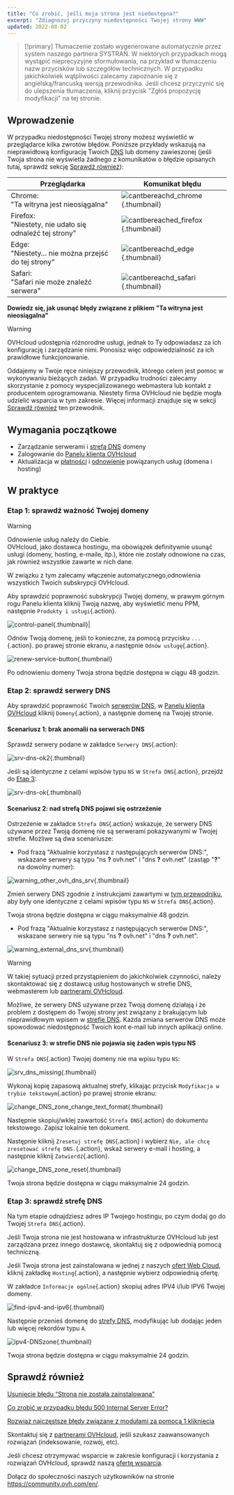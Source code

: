 ```yaml
---
title: "Co zrobić, jeśli moja strona jest niedostępna?"
excerpt: "Zdiagnozuj przyczyny niedostępności Twojej strony WWW"
updated: 2022-08-02
---
```


> [!primary]
> Tłumaczenie zostało wygenerowane automatycznie przez system naszego partnera SYSTRAN. W niektórych przypadkach mogą wystąpić nieprecyzyjne sformułowania, na przykład w tłumaczeniu nazw przycisków lub szczegółów technicznych. W przypadku jakichkolwiek wątpliwości zalecamy zapoznanie się z angielską/francuską wersją przewodnika. Jeśli chcesz przyczynić się do ulepszenia tłumaczenia, kliknij przycisk "Zgłóś propozycję modyfikacji" na tej stronie.
>

## Wprowadzenie 

W przypadku niedostępności Twojej strony możesz wyświetlić w przeglądarce kilka zwrotów błędów. Poniższe przykłady wskazują na nieprawidłową konfigurację Twoich [DNS](/pages/web_cloud/domains/dns_server_general_information#zrozumienie-pojecia-dns) lub domeny zawieszonej (jeśli Twoja strona nie wyświetla żadnego z komunikatów o błędzie opisanych tutaj, sprawdź sekcję [Sprawdź również](#go-further)):

|Przeglądarka|Komunikat błędu|
|-|---|
|Chrome:<br>"Ta witryna jest nieosiągalna"|![cantbereachd_chrome](images/cant-be-reached-chrome.png){.thumbnail}|
|Firefox:<br>"Niestety, nie udało się odnaleźć tej strony"|![cantbereached_firefox](images/cant-be-reached-firefox.png){.thumbnail}|
|Edge:<br>"Niestety… nie można przejść do tej strony"|![cantbereachd_edge](images/cant-be-reached-edge.png){.thumbnail}|
|Safari:<br>"Safari nie może znaleźć serwera"|![cantbereachd_safari](images/cant-be-reached-safari.png){.thumbnail}|

**Dowiedz się, jak usunąć błędy związane z plikiem "Ta witryna jest nieosiągalna"**

> [!warning]
>
> OVHcloud udostępnia różnorodne usługi, jednak to Ty odpowiadasz za ich konfigurację i zarządzanie nimi. Ponosisz więc odpowiedzialność za ich prawidłowe funkcjonowanie.
>
> Oddajemy w Twoje ręce niniejszy przewodnik, którego celem jest pomoc w wykonywaniu bieżących zadań. W przypadku trudności zalecamy skorzystanie z pomocy wyspecjalizowanego webmastera lub kontakt z producentem oprogramowania. Niestety firma OVHcloud nie będzie mogła udzielić wsparcia w tym zakresie. Więcej informacji znajduje się w sekcji [Sprawdź również](#go-further) ten przewodnik.
>

## Wymagania początkowe

- Zarządzanie serwerami i [strefą DNS](/pages/web_cloud/domains/dns_zone_edit#zrozumienie-pojecia-dns) domeny
- Zalogowanie do [Panelu klienta OVHcloud](https://www.ovh.com/auth/?action=gotomanager&from=https://www.ovh.pl/&ovhSubsidiary=pl)
- Aktualizacja w [płatności](/pages/account_and_service_management/managing_billing_payments_and_services/invoice_management#pay-bills) i [odnowienie](/pages/account_and_service_management/managing_billing_payments_and_services/how_to_use_automatic_renewal#renewal-management) powiązanych usług (domena i hosting)

## W praktyce

### Etap 1: sprawdź ważność Twojej domeny

> [!warning]
>
> Odnowienie usług należy do Ciebie.<br>
> OVHcloud, jako dostawca hostingu, ma obowiązek definitywnie usunąć usługi (domeny, hosting, e-maile, itp.), które nie zostały odnowione na czas, jak również wszystkie zawarte w nich dane.
>
> W związku z tym zalecamy włączenie automatycznego[ ](/pages/account_and_service_management/managing_billing_payments_and_services/how_to_use_automatic_renewal#w-praktyce) odnowienia wszystkich Twoich subskrypcji OVHcloud.
>

Aby sprawdzić poprawność subskrypcji Twojej domeny, w prawym górnym rogu Panelu klienta kliknij Twoją nazwę, aby wyświetlić menu PPM, następnie `Produkty i usługi`{.action}.

![control-panel](images/control-panel.png){.thumbnail}|

Odnów Twoją domenę, jeśli to konieczne, za pomocą przycisku `...`{.action}. po prawej stronie ekranu, a następnie `Odnów usługę`{.action}.

![renew-service-button](images/renew-service-button.png){.thumbnail}

Po odnowieniu domeny Twoja strona będzie dostępna w ciągu 48 godzin.

### Etap 2: sprawdź serwery DNS

Aby sprawdzić poprawność Twoich [serwerów DNS](/pages/web_cloud/domains/dns_server_general_information), w [Panelu klienta OVHcloud](https://www.ovh.com/auth/?action=gotomanager&from=https://www.ovh.pl/&ovhSubsidiary=pl) kliknij `Domeny`{.action}, a następnie domenę na Twojej stronie.

#### Scenariusz 1: brak anomalii na serwerach DNS

Sprawdź serwery podane w zakładce `Serwery DNS`{.action}:

![srv-dns-ok2](images/name-dns-server.png){.thumbnail}

Jeśli są identyczne z celami wpisów typu `NS` w `Strefa DNS`{.action}, przejdź do [Etap 3](#step3):

![srv-dns-ok](images/dashboard-entry-ns.png){.thumbnail}

#### Scenariusz 2: nad strefą DNS pojawi się ostrzeżenie

Ostrzeżenie w zakładce `Strefa DNS`{.action} wskazuje, że serwery DNS używane przez Twoją domenę nie są serwerami pokazywanymi w Twojej strefie. Możliwe są dwa scenariusze:

- Pod frazą "Aktualnie korzystasz z następujących serwerów DNS:", wskazane serwery są typu "ns **?** ovh.net" i "dns **?** ovh.net" (zastąp "**?**" na dowolny numer):

![warning_other_ovh_dns_srv](images/message-other-ovh-dns-servers.png){.thumbnail}

Zmień serwery DNS zgodnie z instrukcjami zawartymi w [tym przewodniku](/pages/web_cloud/domains/dns_server_general_information#zmien-serwery-dns), aby były one identyczne z celami wpisów typu `NS` w `Strefa DNS`{.action}.

Twoja strona będzie dostępna w ciągu maksymalnie 48 godzin.

- Pod frazą "Aktualnie korzystasz z następujących serwerów DNS:", wskazane serwery nie są typu "ns **?** ovh.net" i "dns **?** ovh.net".

![warning_external_dns_srv](images/message-external-dns-servers.png){.thumbnail}

> [!warning]
>
> W takiej sytuacji przed przystąpieniem do jakichkolwiek czynności, należy skontaktować się z dostawcą usług hostowanych w strefie DNS, webmasterem lub [partnerami OVHcloud](https://partner.ovhcloud.com/pl/directory/).
>
> Możliwe, że serwery DNS używane przez Twoją domenę działają i że problem z dostępem do Twojej strony jest związany z brakującym lub nieprawidłowym wpisem w [strefie DNS](/pages/web_cloud/domains/dns_zone_edit#zrozumienie-pojecia-dns). Każda zmiana serwerów DNS może spowodować niedostępność Twoich kont e-mail lub innych aplikacji online.
>

#### Scenariusz 3: w strefie DNS nie pojawia się żaden wpis typu NS

W `Strefa DNS`{.action} Twojej domeny nie ma wpisu typu `NS`:

![srv_dns_missing](images/dashboard-entry-ns-missing.png){.thumbnail}

Wykonaj kopię zapasową aktualnej strefy, klikając przycisk `Modyfikacja w trybie tekstowym`{.action} po prawej stronie ekranu:

![change_DNS_zone_change_text_format](images/change-in-text-format.png){.thumbnail}

Następnie skopiuj/wklej zawartość `Strefa DNS`{.action} do dokumentu tekstowego. Zapisz lokalnie ten dokument.

Następnie kliknij `Zresetuj strefę DNS`{.action} i wybierz `Nie, ale chcę zresetować strefę DNS.`{.action}, wskaż serwery e-mail i hosting, a następnie kliknij `Zatwierdź`{.action}.

![change_DNS_zone_reset](images/reset-my-dns-zone.png){.thumbnail}

Twoja strona będzie dostępna w ciągu maksymalnie 24 godzin.

### Etap 3: sprawdź strefę DNS <a name="step3"></a>

Na tym etapie odnajdziesz adres IP Twojego hostingu, po czym dodaj go do Twojej `Strefa DNS`{.action}.

Jeśli Twoja strona nie jest hostowana w infrastrukturze OVHcloud lub jest zarządzana przez innego dostawcę, skontaktuj się z odpowiednią pomocą techniczną.

Jeśli Twoja strona jest zainstalowana w jednej z naszych [ofert Web Cloud](https://www.ovhcloud.com/pl/web-hosting/), kliknij zakładkę `Hosting`{.action}, a następnie wybierz odpowiednią ofertę.

W zakładce `Informacje ogólne`{.action} skopiuj adres IPV4 i/lub IPV6 Twojej domeny.

![find-ipv4-and-ipv6](images/find-ipv4-and-ipv6.png){.thumbnail}

Następnie przenieś domenę do [strefy DNS](/pages/web_cloud/domains/dns_zone_edit#modyfikacja-strefy-dns-domeny), modyfikując lub dodając jeden lub więcej rekordów typu `A`.

![ipv4-DNSzone](images/dashboard-entry-a.png){.thumbnail}

Twoja strona będzie dostępna w ciągu maksymalnie 24 godzin.

## Sprawdź również <a name="go-further"></a>

[Usunięcie błędu “Strona nie została zainstalowana”](/pages/web_cloud/web_hosting/multisites_website_not_installed)

[Co zrobić w przypadku błędu 500 Internal Server Error?](/pages/web_cloud/web_hosting/diagnostic_fix_500_internal_server_error)

[Rozwiąż najczęstsze błędy związane z modułami za pomocą 1 kliknięcia](/pages/web_cloud/web_hosting/diagnostic_errors_module1clic)

Skontaktuj się z [partnerami OVHcloud](https://partner.ovhcloud.com/pl/directory/), jeśli szukasz zaawansowanych rozwiązań (indeksowanie, rozwój, etc).

Jeśli chcesz otrzymywać wsparcie w zakresie konfiguracji i korzystania z rozwiązań OVHcloud, sprawdź naszą [ofertę wsparcia](https://www.ovhcloud.com/pl/support-levels/).

Dołącz do społeczności naszych użytkowników na stronie <https://community.ovh.com/en/>.